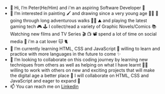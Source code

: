 - 👋 Hi, I’m Peter(He/Him) and i'm an aspiring Software Developer :star_struck:
- 👀 I’m interested in painting :paintbrush: and drawing since a very young age :artist: :art: going through long adventurous walks :walking_man: :mountain: and playing the latest gaming tech :video_game: :joystick: I collect/read a variety of Graphic Novels/Comics :books: Watching new films and TV Series :clapper: :tv: :film_projector: spend a lot of time on social media :iphone: i'm a cat lover :cat: :cat2:  
- 🌱 I’m currently learning HTML, CSS and JavaScript :robot: willing to learn and practice with more languages in the future to come :sparkles:
- 💞️ I’m looking to collaborate on this coding journey by learning new techniques from others as well as helping on what I have learnt :technologist: willing to work with others on new and exciting projects that will make the digital age a better place :raised_hands: I will collaborate on HTML, CSS and JavaScript and eager to expand :dizzy:
- 📫 You can reach me on [Linkedin](https://www.linkedin.com/in/peter-salter-627769106/)

<!---
PJSalter/PJSalter is a ✨ special ✨ repository because its `README.md` (this file) appears on your GitHub profile.
You can click the Preview link to take a look at your changes.
--->
